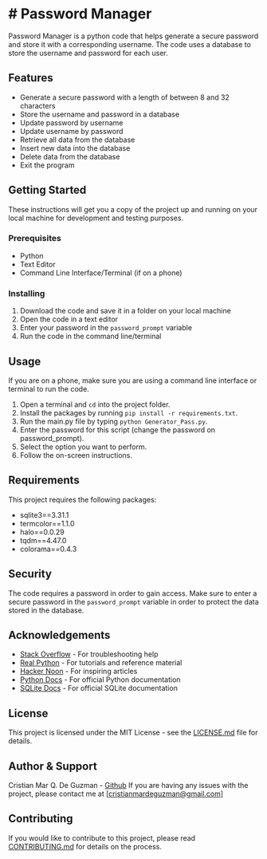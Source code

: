 
# # Password Manager 

Password Manager is a python code that helps generate a secure password and store it with a corresponding username. The code uses a database to store the username and password for each user. 

## Features 
- Generate a secure password with a length of between 8 and 32 characters 
- Store the username and password in a database 
- Update password by username 
- Update username by password 
- Retrieve all data from the database 
- Insert new data into the database 
- Delete data from the database 
- Exit the program 

## Getting Started 

These instructions will get you a copy of the project up and running on your local machine for development and testing purposes. 

### Prerequisites 

- Python 
- Text Editor 
- Command Line Interface/Terminal (if on a phone) 

### Installing 

1. Download the code and save it in a folder on your local machine 
2. Open the code in a text editor 
3. Enter your password in the `password_prompt` variable 
4. Run the code in the command line/terminal 


## Usage 

If you are on a phone, make sure you are using a command line interface or terminal to run the code. 

1. Open a terminal and `cd` into the project folder.
2. Install the packages by running `pip install -r requirements.txt`.
3. Run the main.py file by typing `python Generator_Pass.py`.
4. Enter the password for this script (change the password on password_prompt).
5. Select the option you want to perform. 
6. Follow the on-screen instructions.


## Requirements 

This project requires the following packages: 
- sqlite3==3.31.1
- termcolor==1.1.0
- halo==0.0.29
- tqdm==4.47.0
- colorama==0.4.3

## Security

The code requires a password in order to gain access. Make sure to enter a secure password in the `password_prompt` variable in order to protect the data stored in the database. 

## Acknowledgements

- [Stack Overflow](https://stackoverflow.com/) - For troubleshooting help 
- [Real Python](https://realpython.com/) - For tutorials and reference material 
- [Hacker Noon](https://hackernoon.com/) - For inspiring articles 
- [Python Docs](https://docs.python.org/) - For official Python documentation 
- [SQLite Docs](https://www.sqlite.org/docs.html) - For official SQLite documentation 

## License 

This project is licensed under the MIT License - see the [LICENSE.md](LICENSE.md) file for details.

## Author & Support

Cristian Mar Q. De Guzman - [Github](https://github.com/Cris101Sad) 
If you are having any issues with the project, please contact me at [cristianmardeguzman@gmail.com]



## Contributing 

If you would like to contribute to this project, please read [CONTRIBUTING.md](CONTRIBUTING.md) for details on the process.
